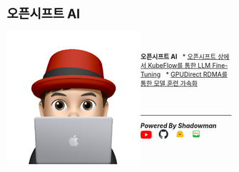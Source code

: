 # 오픈시프트 AI

<img align="left" src="images/이승일--II_컴퓨터.png" height="300px" hrspace="25px" title="100px" alt="안녕"></img>

<br>
<br>

**오픈시프트 AI**
&nbsp;&nbsp;* [오픈시프트 상에서 KubeFlow를 통한 LLM Fine-Tuning](./openshift-ai/fine-tune_llms_with_kubeflow_trainer_on_openshift.md)
&nbsp;&nbsp;* [GPUDirect RDMA를 통한 모델 훈련 가속화](./openshift-ai/accelerate_model_training_with_nvidia_gpudirect_rdma.md)
<br>





<br>
<br>

------

***Powered By Shadowman*** &nbsp;&nbsp;[<img src="images/youtube.png" width="25px" title="100px" alt="유투브"/>](https://www.youtube.com/@starlab3030) &nbsp;&nbsp; [<img src="images/github-mark.svg" width="21px" title="100px" alt="것허브"/>](https://github.com/starlab3030/starlab3030.github.io) &nbsp;&nbsp; [<img src="images/hf-logo.png" width="21px" title="100px" alt="허깅페이스"/>](https://huggingface.co/starlab3030) &nbsp;&nbsp; [<img src="images/naver-blog.png" width="21px" title="100px" alt="네이버 블로그"/>](https://blog.naver.com/dark_selee)


